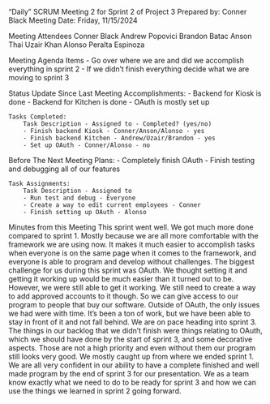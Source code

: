 “Daily” SCRUM Meeting 2 for Sprint 2 of Project 3
Prepared by: Conner Black
Meeting Date: Friday, 11/15/2024

Meeting Attendees
    Conner Black
    Andrew Popovici
    Brandon Batac
    Anson Thai
    Uzair Khan
    Alonso Peralta Espinoza
    
Meeting Agenda Items
    - Go over where we are and did we accomplish everything in sprint 2
    - If we didn’t finish everything decide what we are moving to sprint 3

Status Update Since Last Meeting
    Accomplishments:
        - Backend for Kiosk is done
        - Backend for Kitchen is done
        - OAuth is mostly set up

    Tasks Completed:
        Task Description - Assigned to - Completed? (yes/no)
        - Finish backend Kiosk - Conner/Anson/Alonso - yes
        - Finish backend Kitchen - Andrew/Uzair/Brandon - yes
        - Set up OAuth - Conner/Alonso - no

Before The Next Meeting
    Plans:
        - Completely finish OAuth
        - Finish testing and debugging all of our features

    Task Assignments:
        Task Description - Assigned to
        - Run test and debug - Everyone
        - Create a way to edit current employees - Conner
        - Finish setting up OAuth - Alonso

Minutes from this Meeting
    This sprint went well. We got much more done compared to sprint 1. Mostly because we are all more comfortable with the framework we are using now. It makes it much easier to accomplish tasks when everyone is on the same page when it comes to the framework, and everyone is able to program and develop without challenges. The biggest challenge for us during this sprint was OAuth. We thought setting it and getting it working up would be much easier than it turned out to be. However, we were still able to get it working. We still need to create a way to add approved accounts to it though. So we can give access to our program to people that buy our software. Outside of OAuth, the only issues we had were with time. It’s been a ton of work, but we have been able to stay in front of it and not fall behind. We are on pace heading into sprint 3. The things in our backlog that we didn’t finish were things relating to OAuth, which we should have done by the start of sprint 3, and some decorative aspects. Those are not a high priority and even without them our program still looks very good. We mostly caught up from where we ended sprint 1. We are all very confident in our ability to have a complete finished and well made program by the end of sprint 3 for our presentation. We as a team know exactly what we need to do to be ready for sprint 3 and how we can use the things we learned in sprint 2 going forward.